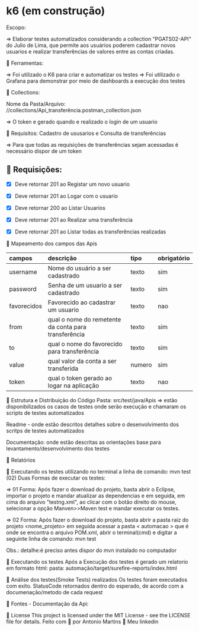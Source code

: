 # k6 (em construção)

Escopo:

=> Elaborar testes automatizados considerando a collection "PGATS02-API" do Julio de Lima, que permite aos usuários poderem cadastrar novos usuarios e realizar transferências de valores entre as contas criadas.

🚀 Ferramentas:

=> Foi utilizado o K6 para criar e automatizar os testes
=> Foi utilizado o Grafana para demonstrar por meio de dashboards a execução dos testes

🚀 Collections:

Nome da Pasta/Arquivo: //collections/Api_transferência.postman_collection.json

=> O token e gerado quando e realizado o login de um usuario

🚀 Requisitos: Cadastro de ususarios e Consulta de transferências 

=> Para que todas as requisições de transferências sejam acessadas é necessário dispor de um token

## 🔖 Requisições:

 - [X] Deve retornar 201 ao Registar um novo usuario

 - [X] Deve retornar 201 ao Logar com o usuario

 - [X] Deve retornar 200 ao Listar Usuarios

 - [X] Deve retornar 201 ao Realizar uma transferência
 
 - [X] Deve retornar 201 ao Listar todas as transferências realizadas
 
🚀 Mapeamento dos campos das Apis

| campos             | descrição                                             | tipo     | obrigatório |
| :----------------- | :---------------------------------------------------- | :------- | :---------- |
| username           | Nome do usuário a ser cadastrado                      | texto    | sim         |
| password           | Senha de um usuario a ser cadastrado                  | texto    | sim         |
| favorecidos        | Favorecido ao cadastrar um usuario                    | texto    | nao         |
| from               | qual o nome do remetente da conta para transferência  | texto    | sim         |
| to                 | qual o nome do favorecido para transferência          | texto    | sim         |
| value              | qual valor da conta a ser transferida                 | numero   | sim         |
| token              | qual o token gerado ao logar na aplicação             | texto    | nao         |

🚀 Estrutura e Distribuição do Código
Pasta: src/test/java/Apis => estão disponibilizados os casos de testes onde serão execução e chamaram os scripts de testes automatizados

Readme - onde estão descritos detalhes sobre o desenvolvimento dos scritps de testes automatizados

Documentação: onde estão descritas as orientações base para levantamento/desenvolvimento dos testes

🚀 Relatórios


🔖 Executando os testes utilizando no terminal a linha de comando: mvn test
(02) Duas Formas de executar os testes:

=> 01 Forma: Após fazer o download do projeto, basta abrir o Eclipse, importar o projeto e mandar atualizar as dependencias e em seguida, em cima do arquivo "testng.xml", ao clicar com o botão direito do mouse, selecionar a opção Manven>>Maven test e mandar executar os testes.

=> 02 Forma: Após fazer o download do projeto, basta abrir a pasta raiz do projeto <nome_projeto> em seguida acessar a pasta < automacao > que é onde se encontra o arquivo POM.xml, abrir o terminal(cmd) e digitar a seguinte linha de comando: mvn test

Obs.: detalhe:é preciso antes dispor do mvn instalado no computador

🔖 Executando os testes
Após a Execução dos testes é gerado um relatorio em formato html:
pasta: automação/target/surefire-reports/index.html


🚀 Análise dos testes(Smoke Tests) realizados
Os testes foram executados com exito.
StatusCode retornados dentro do esperado, de acordo com a documenação/metodo de cada request


🚀 Fontes - Documentação da Api:


📝 License
This project is licensed under the MIT License - see the LICENSE file for details.
Feito com 💜  por Antonio Martins 👋   Meu linkedin
